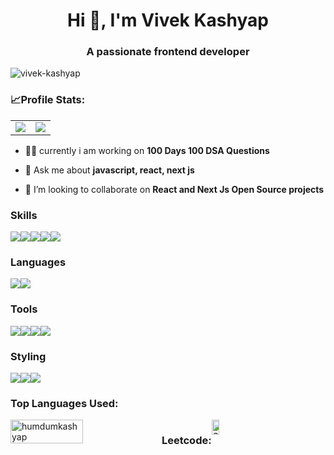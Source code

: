 <h1 align="center">Hi 👋, I'm Vivek Kashyap</h1>
<h3 align="center">A passionate frontend developer</h3>

<p align="left"> <img src="https://komarev.com/ghpvc/?username=humdumkashyap&label=Profile%20views&color=1dc95f&style=flat-square" alt="vivek-kashyap" /></p>

### 📈Profile Stats:
  <table align='center'>
    <tr>
<td><img src='https://github-readme-streak-stats.herokuapp.com?user=humdumkashyap&theme=dark&hide_border=true&ring=ffffff&currStreakLabel=ffffff&fire=ffffff'/></td>
<td><img src='https://github-readme-stats.vercel.app/api?username=humdumkashyap&count_private=true&show_icons=true&include_all_commits=true&theme=dark&hide_border=true'/></td>
    </tr>
  </table>




- 👨‍💻 currently i am working on **100 Days 100 DSA Questions**

- 💬 Ask me about **javascript, react, next js**

- 👯 I’m looking to collaborate on **React and Next Js Open Source projects**


### Skills

<div style="display:flex;flex-direction:row">
<img src="https://img.shields.io/badge/html5-%23E34F26.svg?style=for-the-badge&logo=html5&logoColor=white" />
<img src="https://img.shields.io/badge/CSS3-1572B6?style=for-the-badge&logo=css3&logoColor=white" />
<img src="https://img.shields.io/badge/React-20232A?style=for-the-badge&logo=react&logoColor=61DAFB" />
<img src="https://img.shields.io/badge/next.js-000000?style=for-the-badge&logo=nextdotjs&logoColor=61DAFB" />
   <img src="https://img.shields.io/badge/redux-%23593d88.svg?style=for-the-badge&logo=redux&logoColor=white" />
</div>



### Languages

<div style="display:flex;flex-direction:row">
    <img src="https://img.shields.io/badge/JavaScript-F7DF1E?style=for-the-badge&logo=javascript&logoColor=black" />
    <img src="https://img.shields.io/badge/TypeScript-007ACC?style=for-the-badge&logo=typescript&logoColor=white" />
</div>

### Tools

<div style="display:flex;flex-direction:row">
   <img src="https://img.shields.io/badge/Visual%20Studio-5C2D91.svg?style=for-the-badge&logo=visual-studio&logoColor=white" />
       <img src="https://img.shields.io/badge/Postman-FF6C37?style=for-the-badge&logo=Postman&logoColor=white" />
    <img src="https://img.shields.io/badge/Git-F05032?style=for-the-badge&logo=git&logoColor=white" />
   <img src="https://img.shields.io/badge/bitbucket-%230047B3.svg?style=for-the-badge&logo=bitbucket&logoColor=white" />
</div>

### Styling

<div style="display:flex;flex-direction:row">
    <img src="https://img.shields.io/badge/-AntDesign-%230170FE?style=for-the-badge&logo=ant-design&logoColor=white" />
    <img src="https://img.shields.io/badge/styled--components-DB7093?style=for-the-badge&logo=styled-components&logoColor=white" />
    <img src="https://img.shields.io/badge/bootstrap-%238511FA.svg?style=for-the-badge&logo=bootstrap&logoColor=white" />
</div>

 ### Top Languages Used:
<div style="display:flex;flex-direction:row">
 <img width="48%" src="https://github-readme-stats.vercel.app/api/top-langs?username=humdumkashyap&show_icons=true&theme=dark&title_color=white&text_color=white&locale=en&layout=compact" alt="humdumkashyap" />

 ### Leetcode:
<div > 
  <img width="48%" src="https://leetcard.jacoblin.cool/humdumkashyap?theme=dark&font=Karma&ext=contest" alt="Stats"/>
</div>
   

